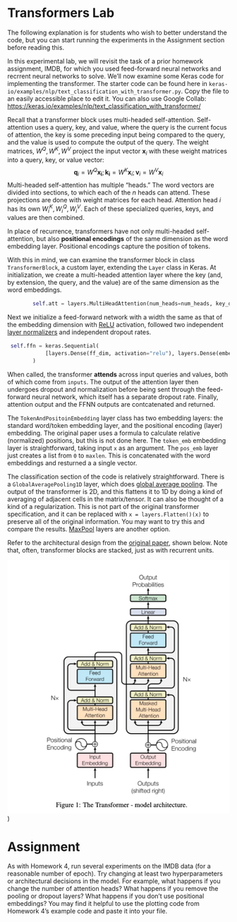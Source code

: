 # Transformers Lab

The following explanation is for students who wish to better understand the code, but you can start running the experiments in the Assignment section before reading this.

In this experimental lab, we will revisit the task of a prior homework assignment, IMDB, for which you used feed-forward neural networks and recrrent neural networks to solve.  We’ll now examine some Keras code for implementing the transformer.  The starter code can be found here in `keras-io/examples/nlp/text_classification_with_transformer.py`.  Copy the file to an easily accessible place to edit it.  You can also use Google Collab: https://keras.io/examples/nlp/text_classification_with_transformer/

Recall that a transformer block uses multi-headed self-attention.  Self-attention uses a query, key, and value, where the query is the current focus of attention, the key is some preceding input being compared to the query, and the value is used to compute the output of the query.  The weight matrices, $W^Q, W^K, W^V$  project the input vector $\mathbf{x}_i$ with these weight matrices into a query, key, or value vector:
$$
\mathbf{q}_i=W^Q\mathbf{x_i}; \mathbf{k_i}=W^K\mathbf{x}_i; \mathbf{v}_i=W^V\mathbf{x}_i
$$
Multi-headed self-attention has multiple “heads.”  The word vectors are divided into sections, to which each of the $n$ heads can attend.  These projections are done with weight matrices for each head.  Attention head $i$ has its own $W^K_i, W^Q_i, W^V_i$.  Each of these specialized queries, keys, and values are then combined.

In place of recurrence, transformers have not only multi-headed self-attention, but also **positional encodings** of the same dimension as the word embedding layer.  Positional encodings capture the position of tokens.

With this in mind, we can examine the transformer block in class `TransformerBlock`, a custom layer, extending  the `Layer` class in Keras.  At initialization, we create a multi-headed attention layer where the key (and, by extension, the query, and the value) are of the same dimension as the word embeddings.

```python
        self.att = layers.MultiHeadAttention(num_heads=num_heads, key_dim=embed_dim)
```

Next we initialize a feed-forward network with a width the same as that of the embedding dimension with [ReLU](https://en.wikipedia.org/wiki/Rectifier_(neural_networks)) activation, followed two independent [layer normalizers](https://www.tensorflow.org/addons/tutorials/layers_normalizations) and independent dropout rates.

```python
 self.ffn = keras.Sequential(
            [layers.Dense(ff_dim, activation="relu"), layers.Dense(embed_dim),]
        )
```

When called, the transformer **attends** across input queries and values, both of which come from `inputs`.  The output of the attention layer then undergoes dropout and normalization before being sent through the feed-forward neural network, which itself has a separate dropout rate.  Finally, attention output and the FFNN outputs are contcatenated and returned.

The `TokenAndPositoinEmbedding` layer class has two embedding layers: the standard word/token embedding layer, and the positional encoding (layer) embedding.  The original paper uses a formula to calculate relative (normalized) positions, but this is not done here.  The `token_emb` embedding layer is straightforward, taking input `x` as an argument.  The `pos_emb` layer just creates a list from `0` to `maxlen`.  This is concatenated with the word embeddings and resturned a a single vector.

The classification section of the code is relatively straightforward.  There is a `GlobalAveragePooling1D` layer, which does [global average pooling](https://androidkt.com/explain-pooling-layers-max-pooling-average-pooling-global-average-pooling-and-global-max-pooling/).  The output of the transformer is 2D, and this flattens it to 1D by doing a kind of averaging of adjacent cells in the matrix/tensor.  It can also be thought of a kind of a regularization.  This is not part of the original transformer specification, and it can be replaced with `x = layers.Flatten()(x)` to preserve all of the original information.  You may want to try this and compare the results. [MaxPool](https://keras.io/api/layers/pooling_layers/global_max_pooling1d/) layers are another option.

Refer to the architectural design from the [original paper](https://arxiv.org/pdf/1706.03762.pdf), shown below.  Note that, often, transformer blocks are stacked, just as with recurrent units.

![](../slides/images/attention/figure1.png))

# Assignment

As with Homework 4, run several experiments on the IMDB data (for a reasonable number of epoch).  Try changing at least two hyperparameters or architectural decisions in the model.  For example, what happens if you change the number of attention heads?  What happens if you remove the pooling or dropout layers?  What happens if you don’t use positional embeddings?  You may find it helpful to use the plotting code from Homework 4’s example code and paste it into your file.

